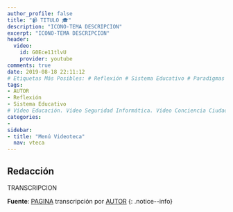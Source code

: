 ```yaml
---
author_profile: false
title: "📹 TITULO 🎓"
description: "ICONO-TEMA DESCRIPCION"
excerpt: "ICONO-TEMA DESCRIPCION"
header:
  video:
    id: G0Ece11tlvU
    provider: youtube
comments: true
date: 2019-08-18 22:11:12
# Etiquetas Más Posibles: # Reflexión # Sistema Educativo # Paradigmas
tags:
- AUTOR
- Reflexión
- Sistema Educativo
# Vídeo Educación. Vídeo Seguridad Informática. Vídeo Conciencia Ciudadana. Vídeo Películas. Vídeo Series. Vídeo Videojuegos Vídeo Robótica
categories:
- 
sidebar:
- title: "Menú Videoteca"
  nav: vteca
---
```


## Redacción

TRANSCRIPCION 

**Fuente**: [PAGINA]() transcripción por [AUTOR]()
{: .notice--info}